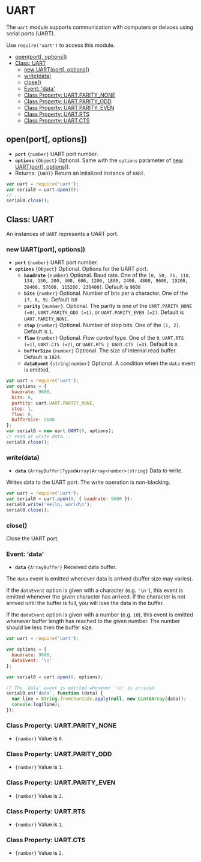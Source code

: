 UART
====

The `uart` module supports communication with computers or deivces using serial ports (UART).

Use `require('uart')` to access this module.

* [open(port[, options])]()
* [Class: UART]()
  * [new UART(port[, options])]()
  * [write(data)]()
  * [close()]()
  * [Event: 'data']()
  * [Class Property: UART.PARITY_NONE]()
  * [Class Property: UART.PARITY_ODD]()
  * [Class Property: UART.PARITY_EVEN]()
  * [Class Property: UART.RTS]()
  * [Class Property: UART.CTS]()

## open(port[, options])

* __`port`__ `{number}` UART port number.
* __`options`__ `{Object}` Optional. Same with the `options` parameter of [new UART(port[, options])]().
* Returns: `{UART}` Return an initalized instance of `UART`.

```js
var uart = require('uart');
var serial0 = uart.open(0);
// ...
serial0.close();
```

## Class: UART

An instances of `UART` represents a UART port.

### new UART(port[, options])

* __`port`__ `{number}` UART port number.
* __`options`__ `{Object}` Optional. Options for the UART port.
  * __`baudrate`__ `{number}` Optional. Baud rate. One of the `[0, 50, 75, 110, 134, 150, 200, 300, 600, 1200, 1800, 2400, 4800, 9600, 19200, 38400, 57600, 115200, 230400]`. Default is `9600`
  * __`bits`__ `{number}` Optional. Number of bits per a character. One of the `[7, 8, 9]`. Default is`8`
  * __`parity`__ `{number}`. Optional. The parity is one of the `UART.PARITY_NONE (=0)`, `UART.PARITY_ODD (=1)`, or `UART.PARITY_EVEN (=2)`. Default is `UART.PARITY_NONE`.
  * __`stop`__ `{number}` Optional. Number of stop bits. One of the `[1, 2]`. Default is `1`.
  * __`flow`__ `{number}` Optional. Flow control type. One of the `0`, `UART.RTS (=1)`, `UART.CTS (=2)`, or `UART.RTS | UART.CTS (=3)`. Default is `0`.
  * __`bufferSize`__ `{number}` Optional. The size of internal read buffer. Default is `1024`.
  * __`dataEvent`__ `{string|number}` Optional. A condition when the `data` event is emitted.


```js
var uart = require('uart');
var options = {
  baudrate: 9600,
  bits: 8,
  partity: uart.UART.PARTIY_NONE,
  stop: 1,
  flow: 0,
  bufferSize: 2048
};
var serial0 = new uart.UART(0, options);
// read or write data...
serial0.close();
```

### write(data)

* __`data`__ `{ArrayBuffer|TypedArray|Array<number>|string}` Data to write.

Writes data to the UART port. The write operation is non-blocking.

```js
var uart = require('uart');
var serial0 = uart.open(0, { baudrate: 9600 });
serial0.write('Hello, world\n');
serial0.close();
```

### close()

Close the UART port.

### Event: 'data'

* __`data`__ `{ArrayBuffer}` Received data buffer.

The `data` event is emitted whenever data is arrived (buffer size may varies).

If the `dataEvent` option is given with a character (e.g. `'\n'`), this event is emitted whenever the given character has arrived. If the character is not arrived until the buffer is full, you will lose the data in the buffer.

If the `dataEvent` option is given with a number (e.g. `10`), this event is emitted whenever buffer length has reached to the given number. The number should be less then the buffer size.

```js
var uart = require('uart');

var options = {
  baudrate: 9600,
  dataEvent: '\n'
};

var serial0 = uart.open(0, options);

// The `data` event is emitted whenever '\n' is arrived.
serial0.on('data', function (data) {
  var line = String.fromCharCode.apply(null, new Uint8Array(data));
  console.log(line);
});
```


### Class Property: UART.PARITY_NONE

* `{number}` Value is `0`.


### Class Property: UART.PARITY_ODD

* `{number}` Value is `1`.


### Class Property: UART.PARITY_EVEN

* `{number}` Value is `2`.

### Class Property: UART.RTS

* `{number}` Value is `1`.


### Class Property: UART.CTS

* `{number}` Value is `2`.
